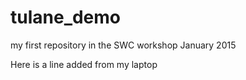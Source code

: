 # tulane_demo
my first repository in the SWC workshop January 2015

Here is a line added from my laptop
